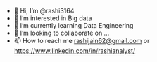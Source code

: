 - 👋 Hi, I’m @rashi3164
- 👀 I’m interested in Big data 
- 🌱 I’m currently learning Data Engineering
- 💞️ I’m looking to collaborate on ...
- 📫 How to reach me rashijain62@gmail.com or https://www.linkedin.com/in/rashianalyst/

<!---
rashi3164/rashi3164 is a ✨ special ✨ repository because its `README.md` (this file) appears on your GitHub profile.
You can click the Preview link to take a look at your changes.
--->
